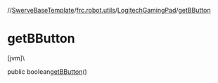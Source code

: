 //[SwerveBaseTemplate](../../../index.md)/[frc.robot.utils](../index.md)/[LogitechGamingPad](index.md)/[getBButton](get-b-button.md)

# getBButton

[jvm]\

public boolean[getBButton](get-b-button.md)()
